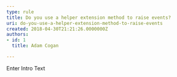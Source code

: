 ```yaml
---
type: rule
title: Do you use a helper extension method to raise events?
uri: do-you-use-a-helper-extension-method-to-raise-events
created: 2018-04-30T21:21:26.0000000Z
authors:
- id: 1
  title: Adam Cogan

---
```




<span class='intro'> Enter Intro Text </span>




